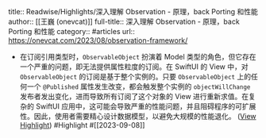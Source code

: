 title:: Readwise/Highlights/深入理解 Observation - 原理，back Porting 和性能
author:: [[王巍 (onevcat)]]
full-title:: 深入理解 Observation - 原理，back Porting 和性能
category:: #articles
url:: https://onevcat.com/2023/08/observation-framework/
- 在订阅引用类型时，`ObservableObject` 扮演着 Model 类型的角色，但它存在一个严重的问题，即无法提供属性粒度的订阅。在 SwiftUI 的 View 中，对 `ObservableObject` 的订阅是基于整个实例的。只要 `ObservableObject` 上的任何一个 `@Published` 属性发生改变，都会触发整个实例的 `objectWillChange` 发布者发出变化，进而导致所有订阅了这个对象的 View 进行重新求值。在复杂的 SwiftUI 应用中，这可能会导致严重的性能问题，并且阻碍程序的可扩展性。因此，使用者需要精心设计数据模型，以避免大规模的性能退化。 ([View Highlight](https://read.readwise.io/read/01h9sa8k46njqdbqdhapsdsnfz)) #Highlight #[[2023-09-08]]
